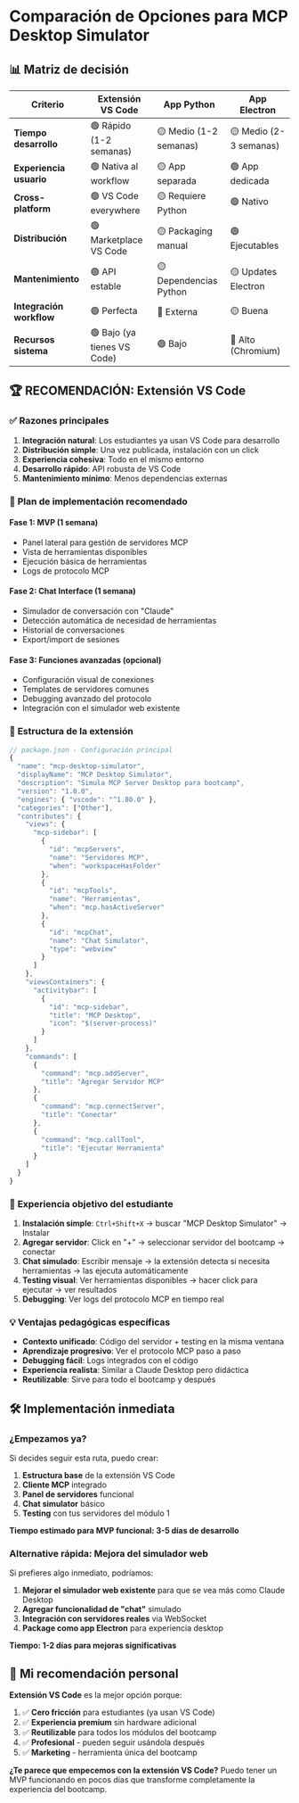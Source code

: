# Comparación de Opciones para MCP Desktop Simulator

## 📊 **Matriz de decisión**

| Criterio                 | Extensión VS Code           | App Python             | App Electron           |
| ------------------------ | --------------------------- | ---------------------- | ---------------------- |
| **Tiempo desarrollo**    | 🟢 Rápido (1-2 semanas)     | 🟡 Medio (1-2 semanas) | 🟡 Medio (2-3 semanas) |
| **Experiencia usuario**  | 🟢 Nativa al workflow       | 🟡 App separada        | 🟢 App dedicada        |
| **Cross-platform**       | 🟢 VS Code everywhere       | 🟡 Requiere Python     | 🟢 Nativo              |
| **Distribución**         | 🟢 Marketplace VS Code      | 🟡 Packaging manual    | 🟢 Ejecutables         |
| **Mantenimiento**        | 🟢 API estable              | 🟡 Dependencias Python | 🟡 Updates Electron    |
| **Integración workflow** | 🟢 Perfecta                 | 🔴 Externa             | 🟡 Buena               |
| **Recursos sistema**     | 🟢 Bajo (ya tienes VS Code) | 🟢 Bajo                | 🔴 Alto (Chromium)     |

## 🏆 **RECOMENDACIÓN: Extensión VS Code**

### ✅ **Razones principales**

1. **Integración natural**: Los estudiantes ya usan VS Code para desarrollo
2. **Distribución simple**: Una vez publicada, instalación con un click
3. **Experiencia cohesiva**: Todo en el mismo entorno
4. **Desarrollo rápido**: API robusta de VS Code
5. **Mantenimiento mínimo**: Menos dependencias externas

### 🚀 **Plan de implementación recomendado**

#### **Fase 1: MVP (1 semana)**

- Panel lateral para gestión de servidores MCP
- Vista de herramientas disponibles
- Ejecución básica de herramientas
- Logs de protocolo MCP

#### **Fase 2: Chat Interface (1 semana)**

- Simulador de conversación con "Claude"
- Detección automática de necesidad de herramientas
- Historial de conversaciones
- Export/import de sesiones

#### **Fase 3: Funciones avanzadas (opcional)**

- Configuración visual de conexiones
- Templates de servidores comunes
- Debugging avanzado del protocolo
- Integración con el simulador web existente

### 📝 **Estructura de la extensión**

```typescript
// package.json - Configuración principal
{
  "name": "mcp-desktop-simulator",
  "displayName": "MCP Desktop Simulator",
  "description": "Simula MCP Server Desktop para bootcamp",
  "version": "1.0.0",
  "engines": { "vscode": "^1.80.0" },
  "categories": ["Other"],
  "contributes": {
    "views": {
      "mcp-sidebar": [
        {
          "id": "mcpServers",
          "name": "Servidores MCP",
          "when": "workspaceHasFolder"
        },
        {
          "id": "mcpTools",
          "name": "Herramientas",
          "when": "mcp.hasActiveServer"
        },
        {
          "id": "mcpChat",
          "name": "Chat Simulator",
          "type": "webview"
        }
      ]
    },
    "viewsContainers": {
      "activitybar": [
        {
          "id": "mcp-sidebar",
          "title": "MCP Desktop",
          "icon": "$(server-process)"
        }
      ]
    },
    "commands": [
      {
        "command": "mcp.addServer",
        "title": "Agregar Servidor MCP"
      },
      {
        "command": "mcp.connectServer",
        "title": "Conectar"
      },
      {
        "command": "mcp.callTool",
        "title": "Ejecutar Herramienta"
      }
    ]
  }
}
```

### 🎯 **Experiencia objetivo del estudiante**

1. **Instalación simple**: `Ctrl+Shift+X` → buscar "MCP Desktop Simulator" → Instalar
2. **Agregar servidor**: Click en "+" → seleccionar servidor del bootcamp → conectar
3. **Chat simulado**: Escribir mensaje → la extensión detecta si necesita herramientas → las ejecuta
   automáticamente
4. **Testing visual**: Ver herramientas disponibles → hacer click para ejecutar → ver resultados
5. **Debugging**: Ver logs del protocolo MCP en tiempo real

### 💡 **Ventajas pedagógicas específicas**

- **Contexto unificado**: Código del servidor + testing en la misma ventana
- **Aprendizaje progresivo**: Ver el protocolo MCP paso a paso
- **Debugging fácil**: Logs integrados con el código
- **Experiencia realista**: Similar a Claude Desktop pero didáctica
- **Reutilizable**: Sirve para todo el bootcamp y después

## 🛠️ **Implementación inmediata**

### **¿Empezamos ya?**

Si decides seguir esta ruta, puedo crear:

1. **Estructura base** de la extensión VS Code
2. **Cliente MCP** integrado
3. **Panel de servidores** funcional
4. **Chat simulator** básico
5. **Testing** con tus servidores del módulo 1

**Tiempo estimado para MVP funcional: 3-5 días de desarrollo**

### **Alternative rápida: Mejora del simulador web**

Si prefieres algo inmediato, podríamos:

1. **Mejorar el simulador web existente** para que se vea más como Claude Desktop
2. **Agregar funcionalidad de "chat"** simulado
3. **Integración con servidores reales** via WebSocket
4. **Package como app Electron** para experiencia desktop

**Tiempo: 1-2 días para mejoras significativas**

## 🎯 **Mi recomendación personal**

**Extensión VS Code** es la mejor opción porque:

1. ✅ **Cero fricción** para estudiantes (ya usan VS Code)
2. ✅ **Experiencia premium** sin hardware adicional
3. ✅ **Reutilizable** para todos los módulos del bootcamp
4. ✅ **Profesional** - pueden seguir usándola después
5. ✅ **Marketing** - herramienta única del bootcamp

**¿Te parece que empecemos con la extensión VS Code?** Puedo tener un MVP funcionando en pocos días
que transforme completamente la experiencia del bootcamp.
